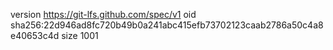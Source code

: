 version https://git-lfs.github.com/spec/v1
oid sha256:22d946ad8fc720b49b0a241abc415efb73702123caab2786a50c4a8e40653c4d
size 1001
